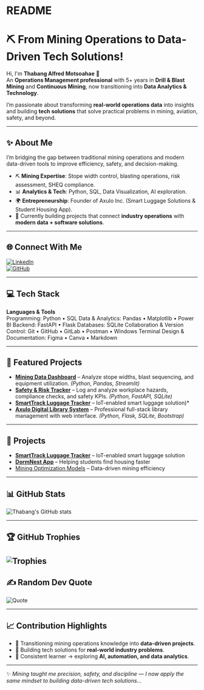 # README #

# ⛏️ From Mining Operations to Data-Driven Tech Solutions!

Hi, I'm **Thabang Alfred Motsoahae** 👋  
An **Operations Management professional** with 5+ years in **Drill & Blast Mining** and **Continuous Mining**, now transitioning into **Data Analytics & Technology**.  

I’m passionate about transforming **real-world operations data** into insights and building **tech solutions** that solve practical problems in mining, aviation, safety, and beyond.  

---

## ✨ About Me 
I’m bridging the gap between traditional mining operations and modern data-driven tools to improve efficiency, safety, and decision-making.

- ⛏️ **Mining Expertise**: Stope width control, blasting operations, risk assessment, SHEQ compliance.  
- 📊 **Analytics & Tech**: Python, SQL, Data Visualization, AI exploration.  
- 🌍 **Entrepreneurship**: Founder of Axulo Inc. (Smart Luggage Solutions & Student Housing App).  
- 🚀 Currently building projects that connect **industry operations** with **modern data + software solutions**.  

---

## 🌐 Connect With Me  
[![LinkedIn](https://img.shields.io/badge/LinkedIn-0A66C2?style=flat&logo=linkedin&logoColor=white)](https://www.linkedin.com/in/thabang-motsoahae-10272b96/)  
[![GitHub](https://img.shields.io/badge/GitHub-000000?style=flat&logo=github&logoColor=white)](https://github.com/Axulo-Inc)  

---

## 💻 Tech Stack  
**Languages & Tools**  
Programming: Python • SQL
Data & Analytics: Pandas • Matplotlib • Power BI
Backend: FastAPI • Flask
Databases: SQLite
Collaboration & Version Control: Git • GitHub • GitLab • Postman • Windows Terminal
Design & Documentation: Figma • Canva • Markdown  

---

## 📌 Featured Projects  

- [**Mining Data Dashboard**](#) – Analyze stope widths, blast sequencing, and equipment utilization. *(Python, Pandas, Streamlit)*  
- [**Safety & Risk Tracker**](#) – Log and analyze workplace hazards, compliance checks, and safety KPIs. *(Python, FastAPI, SQLite)*  
- [**SmartTrack Luggage Tracker**](https://github.com/Axulo-Inc/smarttrack-luggage) – IoT-enabled smart luggage solution)*
-  [**Axulo Digital Library System**](https://github.com/Axulo-Inc/axulo-library-system) – Professional full-stack library management with web interface. *(Python, Flask, SQLite, Bootstrap)*

---

## 📌 Projects
- [**SmartTrack Luggage Tracker**](https://github.com/Axulo-Inc/smarttrack-luggage) – IoT-enabled smart luggage solution  
- [**DormNest App**](https://github.com/Axulo-Inc/dormnest-app) – Helping students find housing faster  
- [Mining Optimization Models](#) – Data-driven mining efficiency  

---

## 📊 GitHub Stats  
![Thabang's GitHub stats](https://github-readme-stats.vercel.app/api?username=Axulo-Inc&show_icons=true&theme=tokyonight)   

---

## 🏆 GitHub Trophies  
![Trophies](https://github-profile-trophy.vercel.app/?username=Axulo-Inc&theme=onedark&no-frame=true&no-bg=true&margin-w=4)
---

## ✍️ Random Dev Quote  
![Quote](https://quotes-github-readme.vercel.app/api?type=horizontal&theme=radical)  

---

## 📈 Contribution Highlights  
- 🔹 Transitioning mining operations knowledge into **data-driven projects**.  
- 🔹 Building tech solutions for **real-world industry problems**.  
- 🔹 Consistent learner → exploring **AI, automation, and data analytics**.  

---

✨ *Mining taught me precision, safety, and discipline — I now apply the same mindset to building data-driven tech solutions...*  


